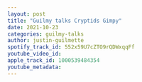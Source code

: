 ```yaml
---
layout: post
title: "Guilmy talks Cryptids Gimpy"
date: 2021-10-23
categories: guilmy-talks
author: justin-guilmette
spotify_track_id: 552x59U7cZTO9rQDWxqqFf
youtube_video_id: 
apple_track_id: 1000539484354
youtube_metadata: 
---
```

